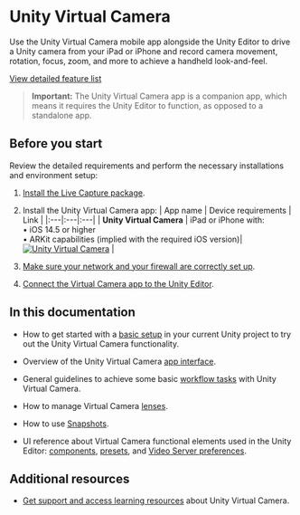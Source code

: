 # Unity Virtual Camera

Use the Unity Virtual Camera mobile app alongside the Unity Editor to drive a Unity camera from your iPad or iPhone and record camera movement, rotation, focus, zoom, and more to achieve a handheld look-and-feel.

[View detailed feature list](virtual-camera-features.md)

> **Important:** The Unity Virtual Camera app is a companion app, which means it requires the Unity Editor to function, as opposed to a standalone app.

## Before you start

Review the detailed requirements and perform the necessary installations and environment setup:

1. [Install the Live Capture package](installation.md).

2. Install the Unity Virtual Camera app:
   | App name | Device requirements | Link |
   |:---|:---|:---|
   | **Unity Virtual Camera** | iPad or iPhone with:<br />• iOS 14.5 or higher<br />• ARKit capabilities (implied with the required iOS version)| [![Unity Virtual Camera](images/app-store-badge.png)](https://apps.apple.com/us/app/unity-virtual-camera/id1478175507) |

3. [Make sure your network and your firewall are correctly set up](connection-network.md).

4. [Connect the Virtual Camera app to the Unity Editor](connection-device.md).

## In this documentation

* How to get started with a [basic setup](virtual-camera-getting-started.md) in your current Unity project to try out the Unity Virtual Camera functionality.

* Overview of the Unity Virtual Camera [app interface](virtual-camera-app-ui.md).

* General guidelines to achieve some basic [workflow tasks](virtual-camera-workflow.md) with Unity Virtual Camera.

* How to manage Virtual Camera [lenses](virtual-camera-lenses.md).

* How to use [Snapshots](virtual-camera-snapshots.md).

* UI reference about Virtual Camera functional elements used in the Unity Editor: [components](virtual-camera-components.md), [presets](virtual-camera-presets.md), and [Video Server preferences](ref-user-preferences-video-server.md).

## Additional resources

* [Get support and access learning resources](https://forum.unity.com/threads/1111255/) about Unity Virtual Camera.

